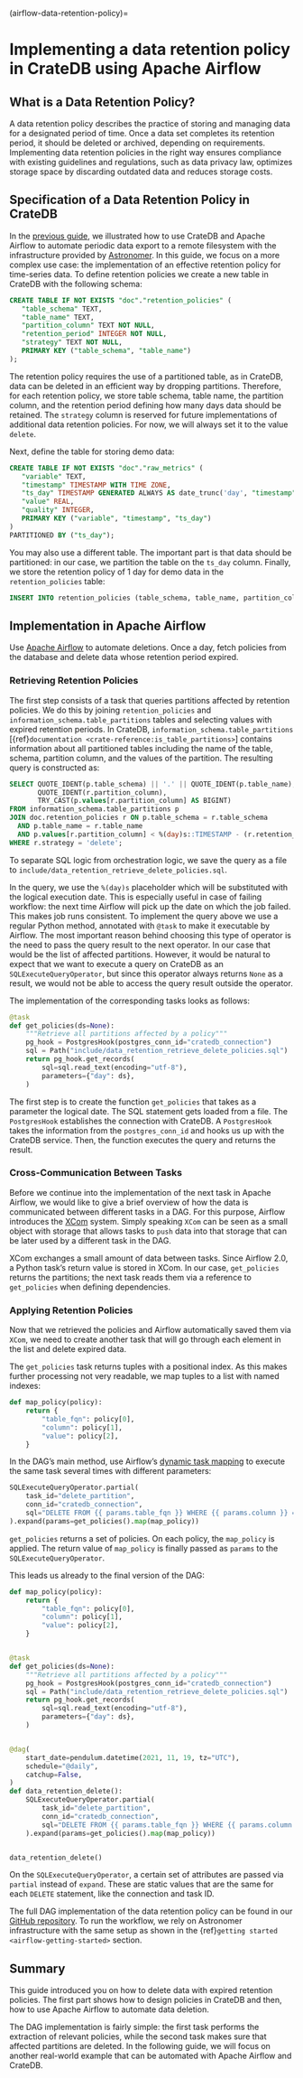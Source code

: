 (airflow-data-retention-policy)=
# Implementing a data retention policy in CrateDB using Apache Airflow

## What is a Data Retention Policy?

A data retention policy describes the practice of storing and managing data for a designated period of time. Once a data set completes its retention period, it should be deleted or archived, depending on requirements. Implementing data retention policies in the right way ensures compliance with existing guidelines and regulations, such as data privacy law, optimizes storage space by discarding outdated data and reduces storage costs.

## Specification of a Data Retention Policy in CrateDB

In the [previous guide](https://community.cratedb.com/t/cratedb-and-apache-airflow-part-one/901), we illustrated how to use CrateDB and Apache Airflow to automate periodic data export to a remote filesystem with the infrastructure provided by [Astronomer](https://www.astronomer.io/).
In this guide, we focus on a more complex use case: the implementation of an effective retention policy for time-series data. To define retention policies we create a new table in CrateDB with the following schema:

```sql
CREATE TABLE IF NOT EXISTS "doc"."retention_policies" (
   "table_schema" TEXT,
   "table_name" TEXT,
   "partition_column" TEXT NOT NULL,
   "retention_period" INTEGER NOT NULL,
   "strategy" TEXT NOT NULL,
   PRIMARY KEY ("table_schema", "table_name")
);
```
The retention policy requires the use of a partitioned table, as in CrateDB, data can be deleted in an efficient way by dropping partitions. Therefore, for each retention policy, we store table schema, table name, the partition column, and the retention period defining how many days data should be retained.
The `strategy` column is reserved for future implementations of additional data retention policies. For now, we will always set it to the value `delete`.

Next, define the table for storing demo data:

```sql
CREATE TABLE IF NOT EXISTS "doc"."raw_metrics" (
   "variable" TEXT,
   "timestamp" TIMESTAMP WITH TIME ZONE,
   "ts_day" TIMESTAMP GENERATED ALWAYS AS date_trunc('day', "timestamp"),
   "value" REAL,
   "quality" INTEGER,
   PRIMARY KEY ("variable", "timestamp", "ts_day")
)
PARTITIONED BY ("ts_day");
```

You may also use a different table. The important part is that data should be partitioned: in our case, we partition the table on the `ts_day` column. Finally, we store the retention policy of 1 day for demo data in the `retention_policies` table:

```sql
INSERT INTO retention_policies (table_schema, table_name, partition_column, retention_period, strategy) VALUES ('doc', 'raw_metrics', 'ts_day', 1, 'delete');
```

## Implementation in Apache Airflow

Use [Apache Airflow](https://airflow.apache.org/) to automate deletions. Once a day, fetch policies from the database and delete data whose retention period expired.

### Retrieving Retention Policies
The first step consists of a task that queries partitions affected by retention policies. We do this by joining `retention_policies` and `information_schema.table_partitions` tables and selecting values with expired retention periods. In CrateDB, `information_schema.table_partitions` [{ref}`documentation <crate-reference:is_table_partitions>`] contains information about all partitioned tables including the name of the table, schema, partition column, and the values of the partition.
The resulting query is constructed as:
```sql
SELECT QUOTE_IDENT(p.table_schema) || '.' || QUOTE_IDENT(p.table_name),
       QUOTE_IDENT(r.partition_column),
       TRY_CAST(p.values[r.partition_column] AS BIGINT)
FROM information_schema.table_partitions p
JOIN doc.retention_policies r ON p.table_schema = r.table_schema
  AND p.table_name = r.table_name
  AND p.values[r.partition_column] < %(day)s::TIMESTAMP - (r.retention_period || ' days')::INTERVAL
WHERE r.strategy = 'delete';
```
To separate SQL logic from orchestration logic, we save the query as a file to `include/data_retention_retrieve_delete_policies.sql`.

In the query, we use the `%(day)s` placeholder which will be substituted with the logical execution date. This is especially useful in case of failing workflow: the next time Airflow will pick up the date on which the job failed. This makes job runs consistent.
To implement the query above we use a regular Python method, annotated with `@task` to make it executable by Airflow. The most important reason behind choosing this type of operator is the need to pass the query result to the next operator. In our case that would be the list of affected partitions. However, it would be natural to expect that we want to execute a query on CrateDB as an `SQLExecuteQueryOperator`, but since this operator always returns `None` as a result, we would not be able to access the query result outside the operator.

The implementation of the corresponding tasks looks as follows:
```python
@task
def get_policies(ds=None):
    """Retrieve all partitions affected by a policy"""
    pg_hook = PostgresHook(postgres_conn_id="cratedb_connection")
    sql = Path("include/data_retention_retrieve_delete_policies.sql")
    return pg_hook.get_records(
        sql=sql.read_text(encoding="utf-8"),
        parameters={"day": ds},
    )
```
The first step is to create the function `get_policies` that takes as a parameter the logical date. The SQL statement gets loaded from a file. The `PostgresHook` establishes the connection with CrateDB. A `PostgresHook` takes the information from the `postgres_conn_id` and hooks us up with the CrateDB service. Then, the function executes the query and returns the result.

### Cross-Communication Between Tasks
Before we continue into the implementation of the next task in Apache Airflow, we would like to give a brief overview of how the data is communicated between different tasks in a DAG. For this purpose, Airflow introduces the [XCom](https://airflow.apache.org/docs/apache-airflow/stable/concepts/xcoms.html) system. Simply speaking `XCom` can be seen as a small object with storage that allows tasks to `push` data into that storage that can be later used by a different task in the DAG.

XCom exchanges a small amount of data between tasks. Since Airflow 2.0, a Python task’s return value is stored in XCom. In our case, `get_policies` returns the partitions; the next task reads them via a reference to `get_policies` when defining dependencies.

### Applying Retention Policies
Now that we retrieved the policies and Airflow automatically saved them via `XCom`, we need to create another task that will go through each element in the list and delete expired data.

The `get_policies` task returns tuples with a positional index. As this makes further processing not very readable, we map tuples to a list with named indexes:
```python
def map_policy(policy):
    return {
        "table_fqn": policy[0],
        "column": policy[1],
        "value": policy[2],
    }
```

In the DAG’s main method, use Airflow’s [dynamic task mapping](https://airflow.apache.org/docs/apache-airflow/2.3.0/concepts/dynamic-task-mapping.html) to execute the same task several times with different parameters:

```python
SQLExecuteQueryOperator.partial(
    task_id="delete_partition",
    conn_id="cratedb_connection",
    sql="DELETE FROM {{ params.table_fqn }} WHERE {{ params.column }} = {{ params.value }};",
).expand(params=get_policies().map(map_policy))
```

`get_policies` returns a set of policies. On each policy, the `map_policy` is
applied. The return value of `map_policy` is finally passed as `params` to the
`SQLExecuteQueryOperator`.

This leads us already to the final version of the DAG:
```python
def map_policy(policy):
    return {
        "table_fqn": policy[0],
        "column": policy[1],
        "value": policy[2],
    }


@task
def get_policies(ds=None):
    """Retrieve all partitions affected by a policy"""
    pg_hook = PostgresHook(postgres_conn_id="cratedb_connection")
    sql = Path("include/data_retention_retrieve_delete_policies.sql")
    return pg_hook.get_records(
        sql=sql.read_text(encoding="utf-8"),
        parameters={"day": ds},
    )


@dag(
    start_date=pendulum.datetime(2021, 11, 19, tz="UTC"),
    schedule="@daily",
    catchup=False,
)
def data_retention_delete():
    SQLExecuteQueryOperator.partial(
        task_id="delete_partition",
        conn_id="cratedb_connection",
        sql="DELETE FROM {{ params.table_fqn }} WHERE {{ params.column }} = {{ params.value }};",
    ).expand(params=get_policies().map(map_policy))


data_retention_delete()
```

On the `SQLExecuteQueryOperator`, a certain set of attributes are passed via `partial` instead of `expand`. These are static values that are the same for each `DELETE` statement, like the connection and task ID.

The full DAG implementation of the data retention policy can be found in our [GitHub repository](https://github.com/crate/cratedb-airflow-tutorial/blob/main/dags/data_retention_delete_dag.py). To run the workflow, we rely on Astronomer infrastructure with the same setup as shown in the {ref}`getting started <airflow-getting-started>` section.

## Summary

This guide introduced you on how to delete data with expired retention policies.
The first part shows how to design policies in CrateDB and then, how to use
Apache Airflow to automate data deletion.

The DAG implementation is fairly simple: the first task performs the extraction
of relevant policies, while the second task makes sure that affected partitions
are deleted. In the following guide, we will focus on another real-world
example that can be automated with Apache Airflow and CrateDB.
